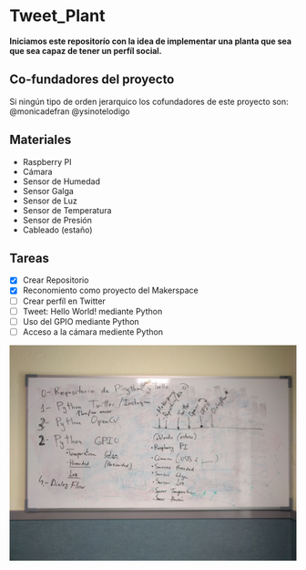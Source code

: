 # Tweet_Plant

**Iniciamos este repositorío con la idea de implementar una planta que sea que sea capaz de tener un perfíl social.**

## Co-fundadores del proyecto 
Si ningún tipo de orden jerarquico los cofundadores de este proyecto son:
@monicadefran
@ysinotelodigo

## Materiales 
- Raspberry PI
- Cámara
- Sensor de Humedad
- Sensor Galga
- Sensor de Luz
- Sensor de Temperatura
- Sensor de Presión
- Cableado (estaño)

## Tareas

- [x] Crear Repositorio
- [x] Reconomiento como proyecto del Makerspace
- [ ] Crear perfíl en Twitter
- [ ] Tweet: Hello World! mediante Python
- [ ] Uso del GPIO mediante Python
- [ ] Acceso a la cámara mediente Python

![Alt text](docs/IMG_20181120_152530.jpg?raw=true "Primera Reunión")


<!--![Alt text](relative/path/to/img.jpg?raw=true "Title")-->

